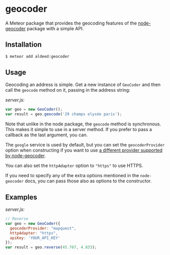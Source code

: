 geocoder
=========================

A Meteor package that provides the geocoding features of the [node-geocoder](https://github.com/nchaulet/node-geocoder) package with a simple API.

## Installation

```bash
$ meteor add aldeed:geocoder
```

## Usage

Geocoding an address is simple. Get a new instance of `GeoCoder` and then call the `geocode` method on it, passing in the address string:

*server.js:*

```js
var geo = new GeoCoder();
var result = geo.geocode('29 champs elysée paris');
```

Note that unlike in the node package, the `geocode` method is synchronous. This makes it simple to use in a server method. If you prefer to pass a callback as the last argument, you can.

The `google` service is used by default, but you can set the `geocoderProvider` option when constructing if you want to use [a different provider supported by node-geocoder](https://github.com/nchaulet/node-geocoder#geocoder-provider).

You can also set the `httpAdapter` option to `"https"` to use HTTPS.

If you need to specify any of the extra options mentioned in the `node-geocoder` docs, you can pass those also as options to the constructor.

## Examples

*server.js:*

```js
// Reverse
var geo = new GeoCoder({
  geocoderProvider: "mapquest",
  httpAdapter: "https",
  apiKey: 'YOUR_API_KEY'
});
var result = geo.reverse(45.767, 4.833);
```
